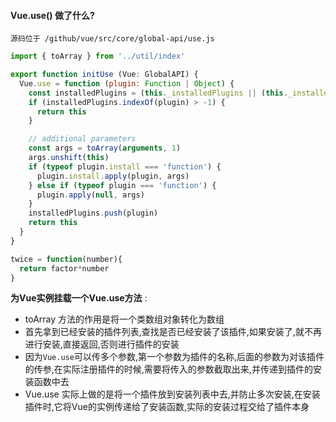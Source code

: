 #### Vue.use() 做了什么?
`源码位于 /github/vue/src/core/global-api/use.js`

```js
import { toArray } from '../util/index'

export function initUse (Vue: GlobalAPI) {
  Vue.use = function (plugin: Function | Object) {
    const installedPlugins = (this._installedPlugins || (this._installedPlugins = []))
    if (installedPlugins.indexOf(plugin) > -1) {
      return this
    }

    // additional parameters
    const args = toArray(arguments, 1)
    args.unshift(this)
    if (typeof plugin.install === 'function') {
      plugin.install.apply(plugin, args)
    } else if (typeof plugin === 'function') {
      plugin.apply(null, args)
    }
    installedPlugins.push(plugin)
    return this
  }
}

twice = function(number){
  return factor*number
}
```
**为Vue实例挂载一个Vue.use方法** :
- toArray 方法的作用是将一个类数组对象转化为数组
- 首先拿到已经安装的插件列表,查找是否已经安装了该插件,如果安装了,就不再进行安装,直接返回,否则进行插件的安装
- 因为`Vue.use`可以传多个参数,第一个参数为插件的名称,后面的参数为对该插件的传参,在实际注册插件的时候,需要将传入的参数截取出来,并传递到插件的安装函数中去
- Vue.use 实际上做的是将一个插件放到安装列表中去,并防止多次安装,在安装插件时,它将Vue的实例传递给了安装函数,实际的安装过程交给了插件本身
